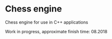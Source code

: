 # Chess engine
Chess engine for use in C++ applications

Work in progress, approximate finish time: 08.2018
